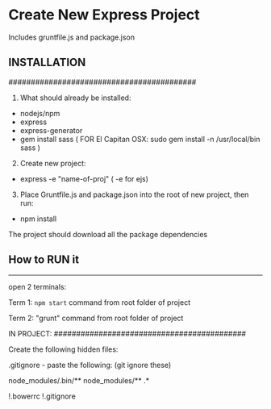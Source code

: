 # Create New Express Project
Includes gruntfile.js and package.json

## INSTALLATION
##########################################


1. What should already be installed:
- nodejs/npm
- express
- express-generator
- gem install sass ( FOR El Capitan OSX: sudo gem install -n /usr/local/bin sass )


2. Create new project:
- express -e "name-of-proj" ( -e for ejs)


3. Place Gruntfile.js and package.json into the root of new project, then run:
- npm install

The project should download all the package dependencies



## How to RUN it
------------------------------------------
open 2 terminals:

Term 1:
``npm start`` command from root folder of project

Term 2:
"grunt" command from root folder of project



IN PROJECT: 
###########################################

Create the following hidden files:

.gitignore - paste the following: (git ignore these)

node_modules/.bin/**
node_modules/**
.*

!.bowerrc
!.gitignore
